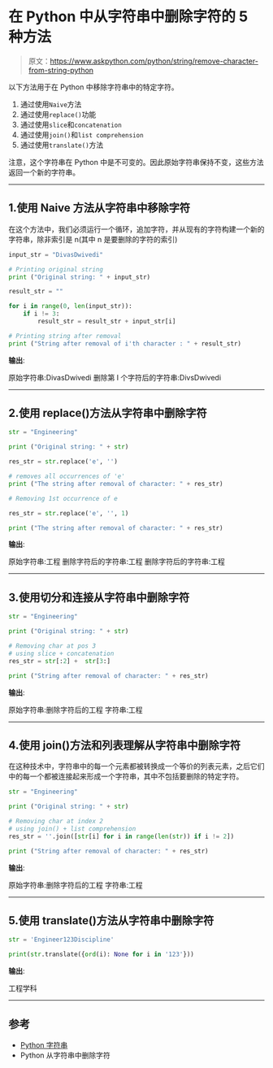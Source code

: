 # 在 Python 中从字符串中删除字符的 5 种方法

> 原文：<https://www.askpython.com/python/string/remove-character-from-string-python>

以下方法用于在 Python 中移除字符串中的特定字符。

1.  通过使用`Naive`方法
2.  通过使用`replace()`功能
3.  通过使用`slice`和`concatenation`
4.  通过使用`join()`和`list comprehension`
5.  通过使用`translate()`方法

注意，这个字符串在 Python 中是不可变的。因此原始字符串保持不变，这些方法返回一个新的字符串。

* * *

## 1.使用 Naive 方法从字符串中移除字符

在这个方法中，我们必须运行一个循环，追加字符，并从现有的字符构建一个新的字符串，除非索引是 n(其中 n 是要删除的字符的索引)

```py
input_str = "DivasDwivedi"

# Printing original string  
print ("Original string: " + input_str) 

result_str = "" 

for i in range(0, len(input_str)): 
    if i != 3: 
        result_str = result_str + input_str[i] 

# Printing string after removal   
print ("String after removal of i'th character : " + result_str)

```

**输出**:

原始字符串:DivasDwivedi
删除第 I 个字符后的字符串:DivsDwivedi

* * *

## 2.使用 replace()方法从字符串中删除字符

```py
str = "Engineering"

print ("Original string: " + str) 

res_str = str.replace('e', '') 

# removes all occurrences of 'e' 
print ("The string after removal of character: " + res_str) 

# Removing 1st occurrence of e 

res_str = str.replace('e', '', 1) 

print ("The string after removal of character: " + res_str) 

```

**输出**:

原始字符串:工程
删除字符后的字符串:工程
删除字符后的字符串:工程

* * *

## 3.使用切分和连接从字符串中删除字符

```py
str = "Engineering"

print ("Original string: " + str) 

# Removing char at pos 3 
# using slice + concatenation 
res_str = str[:2] +  str[3:] 

print ("String after removal of character: " + res_str) 

```

**输出**:

原始字符串:删除字符后的工程
字符串:工程

* * *

## 4.使用 join()方法和列表理解从字符串中删除字符

在这种技术中，字符串中的每一个元素都被转换成一个等价的列表元素，之后它们中的每一个都被连接起来形成一个字符串，其中不包括要删除的特定字符。

```py
str = "Engineering"

print ("Original string: " + str) 

# Removing char at index 2 
# using join() + list comprehension 
res_str = ''.join([str[i] for i in range(len(str)) if i != 2]) 

print ("String after removal of character: " + res_str) 

```

**输出**:

原始字符串:删除字符后的工程
字符串:工程

* * *

## 5.使用 translate()方法从字符串中删除字符

```py
str = 'Engineer123Discipline'

print(str.translate({ord(i): None for i in '123'}))

```

**输出**:

工程学科

* * *

## 参考

*   [Python 字符串](https://docs.python.org/2.4/lib/string-methods.html)
*   Python 从字符串中删除字符